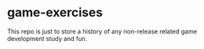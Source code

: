 # game-exercises

This repo is just to store a history of any non-release related game development study and fun.

